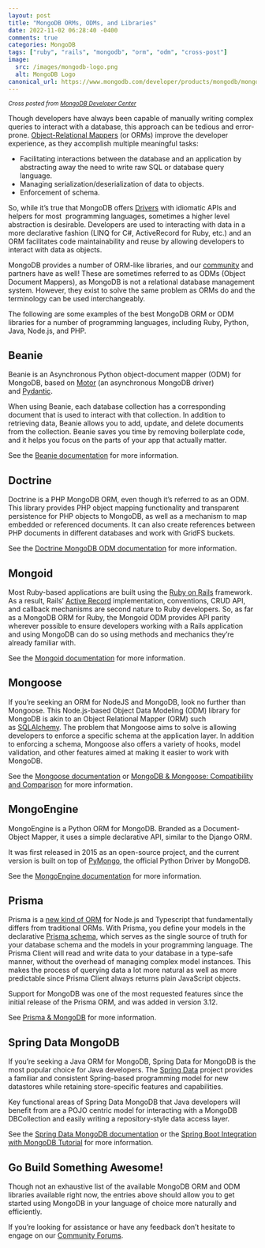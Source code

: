 ```yaml
---
layout: post
title: "MongoDB ORMs, ODMs, and Libraries"
date: 2022-11-02 06:28:40 -0400
comments: true
categories: MongoDB
tags: ["ruby", "rails", "mongodb", "orm", "odm", "cross-post"]
image:
  src: /images/mongodb-logo.png
  alt: MongoDB Logo
canonical_url: https://www.mongodb.com/developer/products/mongodb/mongodb-orms-odms-libraries/
---
```

<div class="note info">
<small><em>Cross posted from <a href="https://www.mongodb.com/developer/products/mongodb/mongodb-orms-odms-libraries/">MongoDB Developer Center</a></em></small>
</div>

Though developers have always been capable of manually writing complex queries to interact with a database, this approach can be tedious and error-prone. [Object-Relational Mappers](https://en.wikipedia.org/wiki/Object%E2%80%93relational_mapping) (or ORMs) improve the developer experience, as they accomplish multiple meaningful tasks:

* Facilitating interactions between the database and an application by abstracting away the need to write raw SQL or database query language.
* Managing serialization/deserialization of data to objects.
* Enforcement of schema.

So, while it’s true that MongoDB offers [Drivers](https://www.mongodb.com/docs/drivers/) with idiomatic APIs and helpers for most  programming languages, sometimes a higher level abstraction is desirable. Developers are used to interacting with data in a more declarative fashion (LINQ for C#, ActiveRecord for Ruby, etc.) and an ORM facilitates code maintainability and reuse by allowing developers to interact with data as objects.

MongoDB provides a number of ORM-like libraries, and our [community](https://www.mongodb.com/docs/drivers/community-supported-drivers/) and partners have as well! These are sometimes referred to as ODMs (Object Document Mappers), as MongoDB is not a relational database management system. However, they exist to solve the same problem as ORMs do and the terminology can be used interchangeably.

The following are some examples of the best MongoDB ORM or ODM libraries for a number of programming languages, including Ruby, Python, Java, Node.js, and PHP.

## Beanie

Beanie is an Asynchronous Python object-document mapper (ODM) for MongoDB, based on [Motor](https://www.mongodb.com/docs/drivers/motor/) (an asynchronous MongoDB driver) and [Pydantic](https://pydantic-docs.helpmanual.io/).

When using Beanie, each database collection has a corresponding document that is used to interact with that collection. In addition to retrieving data, Beanie allows you to add, update, and delete documents from the collection. Beanie saves you time by removing boilerplate code, and it helps you focus on the parts of your app that actually matter.

See the [Beanie documentation](https://beanie-odm.dev/) for more information.

## Doctrine

Doctrine is a PHP MongoDB ORM, even though it’s referred to as an ODM. This library provides PHP object mapping functionality and transparent persistence for PHP objects to MongoDB, as well as a mechanism to map embedded or referenced documents. It can also create references between PHP documents in different databases and work with GridFS buckets.

See the [Doctrine MongoDB ODM documentation](https://www.doctrine-project.org/projects/doctrine-mongodb-odm/en/latest/index.html) for more information.

## Mongoid

Most Ruby-based applications are built using the [Ruby on Rails](https://rubyonrails.org/) framework. As a result, Rails’ [Active Record](https://guides.rubyonrails.org/active_record_basics.html) implementation, conventions, CRUD API, and callback mechanisms are second nature to Ruby developers. So, as far as a MongoDB ORM for Ruby, the Mongoid ODM provides API parity wherever possible to ensure developers working with a Rails application and using MongoDB can do so using methods and mechanics they’re already familiar with.

See the [Mongoid documentation](https://www.mongodb.com/docs/mongoid/current/) for more information.

## Mongoose

If you’re seeking an ORM for NodeJS and MongoDB, look no further than Mongoose. This Node.js-based Object Data Modeling (ODM) library for MongoDB is akin to an Object Relational Mapper (ORM) such as [SQLAlchemy](https://www.sqlalchemy.org/). The problem that Mongoose aims to solve is allowing developers to enforce a specific schema at the application layer. In addition to enforcing a schema, Mongoose also offers a variety of hooks, model validation, and other features aimed at making it easier to work with MongoDB.

See the [Mongoose documentation](https://mongoosejs.com/) or [MongoDB & Mongoose: Compatibility and Comparison](https://www.mongodb.com/developer/languages/javascript/mongoose-versus-nodejs-driver/) for more information.

## MongoEngine

MongoEngine is a Python ORM for MongoDB. Branded as a Document-Object Mapper, it uses a simple declarative API, similar to the Django ORM.

It was first released in 2015 as an open-source project, and the current version is built on top of [PyMongo](https://www.mongodb.com/docs/drivers/pymongo/), the official Python Driver by MongoDB.

See the [MongoEngine documentation](https://trello.com/c/5vFjVAu6/39-paying-customer-outreach-research) for more information.

## Prisma

Prisma is a [new kind of ORM](https://www.prisma.io/docs/concepts/overview/prisma-in-your-stack/is-prisma-an-orm) for Node.js and Typescript that fundamentally differs from traditional ORMs. With Prisma, you define your models in the declarative [Prisma schema](https://www.prisma.io/docs/concepts/components/prisma-schema), which serves as the single source of truth for your database schema and the models in your programming language. The Prisma Client will read and write data to your database in a type-safe manner, without the overhead of managing complex model instances. This makes the process of querying data a lot more natural as well as more predictable since Prisma Client always returns plain JavaScript objects.

Support for MongoDB was one of the most requested features since the initial release of the Prisma ORM, and was added in version 3.12.

See [Prisma & MongoDB](https://www.prisma.io/mongodb) for more information.

## Spring Data MongoDB

If you’re seeking a Java ORM for MongoDB, Spring Data for MongoDB is the most popular choice for Java developers. The [Spring Data](https://spring.io/projects/spring-data) project provides a familiar and consistent Spring-based programming model for new datastores while retaining store-specific features and capabilities.

Key functional areas of Spring Data MongoDB that Java developers will benefit from are a POJO centric model for interacting with a MongoDB DBCollection and easily writing a repository-style data access layer.

See the [Spring Data MongoDB documentation](https://spring.io/projects/spring-data-mongodb) or the [Spring Boot Integration with MongoDB Tutorial](https://www.mongodb.com/compatibility/spring-boot) for more information.

## Go Build Something Awesome!

Though not an exhaustive list of the available MongoDB ORM and ODM libraries available right now, the entries above should allow you to get started using MongoDB in your language of choice more naturally and efficiently.

If you’re looking for assistance or have any feedback don’t hesitate to engage on our [Community Forums](https://www.mongodb.com/community/forums/).